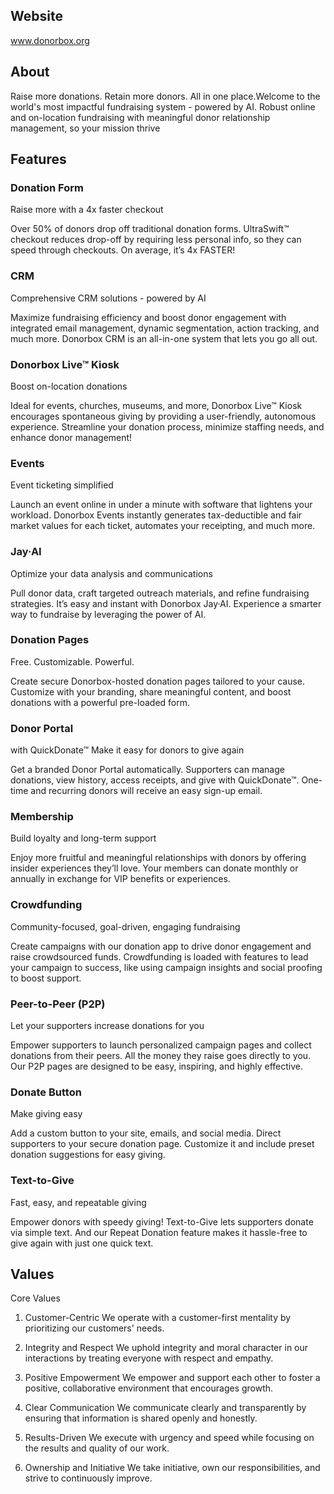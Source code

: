 ## Website

www.donorbox.org

## About

Raise more donations. Retain more donors. All in one place.Welcome to the world's most impactful fundraising system - powered by AI. Robust online and on-location fundraising with meaningful donor relationship management, so your mission thrive

## Features

### Donation Form
Raise more with a 4x faster checkout

Over 50% of donors drop off traditional donation forms. UltraSwift™ checkout reduces drop-off by requiring less personal info, so they can speed through checkouts. On average, it’s 4x FASTER!

### CRM
Comprehensive CRM solutions - powered by AI

Maximize fundraising efficiency and boost donor engagement with integrated email management, dynamic segmentation, action tracking, and much more. Donorbox CRM is an all-in-one system that lets you go all out.

### Donorbox Live™ Kiosk
Boost on-location donations

Ideal for events, churches, museums, and more, Donorbox Live™ Kiosk encourages spontaneous giving by providing a user-friendly, autonomous experience. Streamline your donation process, minimize staffing needs, and enhance donor management!

### Events
Event ticketing simplified

Launch an event online in under a minute with software that lightens your workload. Donorbox Events instantly generates tax-deductible and fair market values for each ticket, automates your receipting, and much more.

### Jay·AI
Optimize your data analysis and communications

Pull donor data, craft targeted outreach materials, and refine fundraising strategies. It’s easy and instant with Donorbox Jay·AI. Experience a smarter way to fundraise by leveraging the power of AI.

### Donation Pages
Free. Customizable. Powerful.

Create secure Donorbox-hosted donation pages tailored to your cause. Customize with your branding, share meaningful content, and boost donations with a powerful pre-loaded form.

### Donor Portal
with QuickDonate™
Make it easy for donors to give again

Get a branded Donor Portal automatically. Supporters can manage donations, view history, access receipts, and give with QuickDonate™. One-time and recurring donors will receive an easy sign-up email.

### Membership
Build loyalty and long-term support

Enjoy more fruitful and meaningful relationships with donors by offering insider experiences they’ll love. Your members can donate monthly or annually in exchange for VIP benefits or experiences.

### Crowdfunding
Community-focused, goal-driven, engaging fundraising

Create campaigns with our donation app to drive donor engagement and raise crowdsourced funds. Crowdfunding is loaded with features to lead your campaign to success, like using campaign insights and social proofing to boost support.

### Peer-to-Peer (P2P)
Let your supporters increase donations for you

Empower supporters to launch personalized campaign pages and collect donations from their peers. All the money they raise goes directly to you. Our P2P pages are designed to be easy, inspiring, and highly effective.

### Donate Button
Make giving easy

Add a custom button to your site, emails, and social media. Direct supporters to your secure donation page. Customize it and include preset donation suggestions for easy giving.

### Text-to-Give
Fast, easy, and repeatable giving

Empower donors with speedy giving! Text-to-Give lets supporters donate via simple text. And our Repeat Donation feature makes it hassle-free to give again with just one quick text.

## Values

Core Values
1. Customer-Centric
We operate with a customer-first mentality by prioritizing our customers' needs.

2. Integrity and Respect
We uphold integrity and moral character in our interactions by treating everyone with respect and empathy.

3. Positive Empowerment
We empower and support each other to foster a positive, collaborative environment that encourages growth.

4. Clear Communication
We communicate clearly and transparently by ensuring that information is shared openly and honestly.

5. Results-Driven
We execute with urgency and speed while focusing on the results and quality of our work.

6. Ownership and Initiative
We take initiative, own our responsibilities, and strive to continuously improve.
